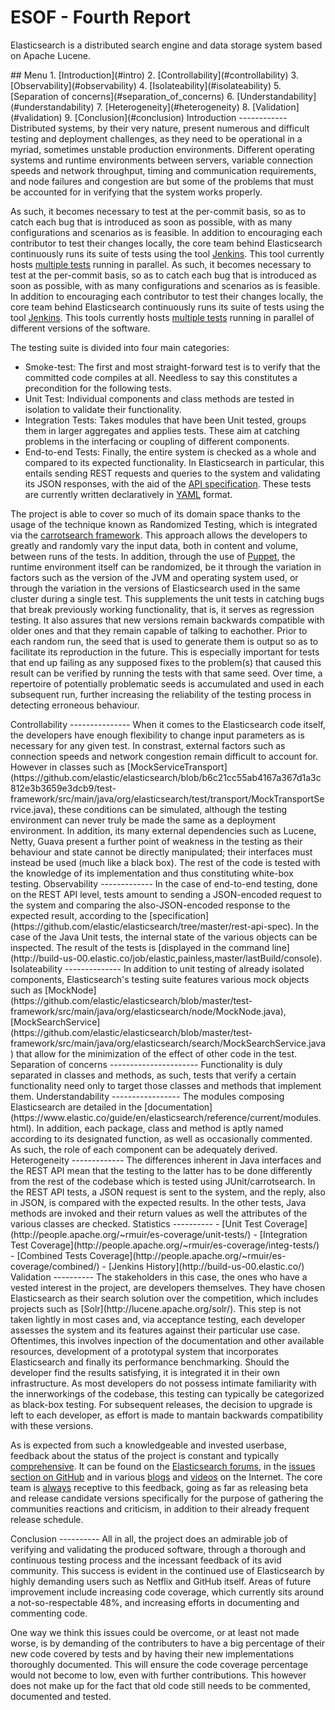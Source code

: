ESOF - Fourth Report
====================
Elasticsearch is a distributed search engine and data storage system based on Apache Lucene.

<a name="index"/>
## Menu
1. [Introduction](#intro)
2. [Controllability](#controllability)
3. [Observability](#observability)
4. [Isolateability](#isolateability)
5. [Separation of concerns](#separation_of_concerns)
6. [Understandability](#understandability)
7. [Heterogeneity](#heterogeneity)
8. [Validation](#validation)
9. [Conclusion](#conclusion)

<a name="intro" />
Introduction
------------
Distributed systems, by their very nature, present numerous and difficult testing and deployment challenges, as they need to be operational in a myriad, sometimes unstable production environments. Different operating systems and runtime environments between servers, variable connection speeds and network throughput, timing and communication requirements, and node failures and congestion are but some of the problems that must be accounted for in verifying that the system works properly. 

As such, it becomes necessary to test at the per-commit basis, so as to catch each bug that is introduced as soon as possible, with as many configurations and scenarios as is feasible. In addition to encouraging each contributor to test their changes locally, the core team behind Elasticsearch continuously runs its suite of tests using the tool [Jenkins](https://jenkins-ci.org/). This tool currently hosts [multiple tests](http://jenkins.elasticsearch.org/) running in parallel.
As such, it becomes necessary to test at the per-commit basis, so as to catch each bug that is introduced as soon as possible, with as many configurations and scenarios as is feasible. In addition to encouraging each contributor to test their changes locally, the core team behind Elasticsearch continuously runs its suite of tests using the tool [Jenkins](https://jenkins-ci.org/). This tools currently hosts [multiple tests](http://jenkins.elasticsearch.org/) running in parallel of different versions of the software.


The testing suite is divided into four main categories:
  - Smoke-test: The first and most straight-forward test is to verify that the committed code compiles at all. Needless to say this constitutes a precondition for the following tests.
  - Unit Test: Individual components and class methods are tested in isolation to validate their functionality.
  - Integration Tests: Takes modules that have been Unit tested, groups them in larger aggregates and applies tests. These aim at catching problems in the interfacing or coupling of different components. 
  - End-to-end Tests: Finally, the entire system is checked as a whole and compared to its expected functionality. In Elasticsearch in particular, this entails sending REST requests and queries to the system and validating its JSON responses, with the aid of the [API specification](https://github.com/F0lha/elasticsearch/tree/master/rest-api-spec). These tests are currently written declaratively in [YAML](http://yaml.org/) format.

The project is able to cover so much of its domain space thanks to the usage of the technique known as Randomized Testing, which is integrated via the [carrotsearch framework](https://github.com/randomizedtesting/randomizedtesting). This approach allows the developers to greatly and randomly vary the input data, both in content and volume, between runs of the tests. In addition, through the use of [Puppet](https://puppetlabs.com/), the runtime environment itself can be randomized, be it through the variation in factors such as the version of the JVM and operating system used, or through the variation in the versions of Elasticsearch used in the same cluster during a single test. This supplements the unit tests in catching bugs that break previously working functionality, that is, it serves as regression testing. It also assures that new versions remain backwards compatible with older ones and that they remain capable of talking to eachother. Prior to each random run, the seed that is used to generate them is output so as to facilitate its reproduction in the future. This is especially important for tests that end up failing as any supposed fixes to the problem(s) that caused this result can be verified by running the tests with that same seed. Over time, a repertoire of potentially problematic seeds is accumulated and used in each subsequent run, further increasing the reliability of the testing process in detecting erroneous behaviour.

<a name="controllability" />
Controllability
---------------
When it comes to the Elasticsearch code itself, the developers have enough flexibility to change input parameters as is necessary for any given test. In constrast, external factors such as connection speeds and network congestion remain difficult to account for. However in classes such as [MockServiceTransport](https://github.com/elastic/elasticsearch/blob/b6c21cc55ab4167a367d1a3c812e3b3659e3dcb9/test-framework/src/main/java/org/elasticsearch/test/transport/MockTransportService.java), these conditions can be simulated, although the testing environment can never truly be made the same as a deployment environment. In addition, its many external dependencies such as Lucene, Netty, Guava present a further point of weakness in the testing as their behaviour and state cannot be directly manipulated; their interfaces must instead be used (much like a black box). The rest of the code is tested with the knowledge of its implementation and thus constituting white-box testing.

<a name="observability" />
Observability
-------------
In the case of end-to-end testing, done on the REST API level, tests amount to sending a JSON-encoded request to the system and comparing the also-JSON-encoded response to the expected result, according to the [specification](https://github.com/elastic/elasticsearch/tree/master/rest-api-spec). In the case of the Java Unit tests, the internal state of the various objects can be inspected. The result of the tests is [displayed in the command line](http://build-us-00.elastic.co/job/elastic,painless,master/lastBuild/console).

<a name="isolateability" />
Isolateability
--------------
In addition to unit testing of already isolated components, Elasticsearch's testing suite features various mock objects  such as [MockNode](https://github.com/elastic/elasticsearch/blob/master/test-framework/src/main/java/org/elasticsearch/node/MockNode.java), [MockSearchService](https://github.com/elastic/elasticsearch/blob/master/test-framework/src/main/java/org/elasticsearch/search/MockSearchService.java) that allow for the minimization of the effect of other code in the test.

<a name="separation_of_concerns" />
Separation of concerns
----------------------
Functionality is duly separated in classes and methods, as such, tests that verify a certain functionality need only to target those classes and methods that implement them.

<a name="understandability" />
Understandability
-----------------
The modules composing Elasticsearch are detailed in the [documentation](https://www.elastic.co/guide/en/elasticsearch/reference/current/modules.html). In addition, each package, class and method is aptly named according to its designated function, as well as occasionally commented. As such, the role of each component can be adequately derived.

<a name="heterogeneity" />
Heterogeneity
-------------
The differences inherent in Java interfaces and the REST API mean that the testing to the latter has to be done differently from the rest of the codebase which is tested using JUnit/carrotsearch. In the REST API tests, a JSON request is sent to the system, and the reply, also in JSON, is compared with the expected results. In the other tests, Java methods are invoked and their return values as well the attributes of the various classes are checked.

<a name="statistics" />
Statistics
----------
 - [Unit Test Coverage](http://people.apache.org/~rmuir/es-coverage/unit-tests/)
 - [Integration Test Coverage](http://people.apache.org/~rmuir/es-coverage/integ-tests/)
 - [Combined Tests Coverage](http://people.apache.org/~rmuir/es-coverage/combined/)
 - [Jenkins History](http://build-us-00.elastic.co/)

<a name="validation" />
Validation
----------
The stakeholders in this case, the ones who have a vested interest in the project, are developers themselves. They have chosen Elasticsearch as their search solution over the competition, which includes projects such as [Solr](http://lucene.apache.org/solr/). This step is not taken lightly in most cases and, via acceptance testing, each developer assesses the system and its features against their particular use case. Oftentimes, this involves inpection of the documentation and other available resources, development of a prototypal system that incorporates Elasticsearch and finally its performance benchmarking. Should the developer find the results satisfying, it is integrated it in their own infrastructure. As most developers do not possess intimate familiarity with the innerworkings of the codebase, this testing can typically be categorized as black-box testing. For subsequent releases, the decision to upgrade is left to each developer, as effort is made to mantain backwards compatibility with these versions.

As is expected from such a knowledgeable and invested userbase, feedback about the status of the project is constant and typically [comprehensive](https://aphyr.com/posts/317-call-me-maybe-elasticsearch). It can be found on the [Elasticsearch forums](https://discuss.elastic.co/c/elasticsearch), in the [issues section on GitHub](https://github.com/elastic/elasticsearch/issues?utf8=%E2%9C%93&q=) and in various [blogs](http://blog.quarkslab.com/mongodb-vs-elasticsearch-the-quest-of-the-holy-performances.html) and [videos](https://www.elastic.co/videos/just-eat-journey-nosql-elasticsearch) on the Internet. 
The core team is [always](https://github.com/elastic/elasticsearch/issues/14573) receptive to this feedback, going as far as releasing beta and release candidate versions specifically for the purpose of gathering the communities reactions and criticism, in addition to their already frequent release schedule.

<a name="conclusion" />
Conclusion
----------
All in all, the project does an admirable job of verifying and validating the produced software, through a thorough and continuous testing process and the incessant feedback of its avid community. This success is evident in the continued use of Elasticsearch by highly demanding users such as Netflix and GitHub itself. Areas of future improvement include increasing code coverage, which currently sits around a not-so-respectable 48%, and increasing efforts in documenting and commenting code. 

One way we think this issues could be overcome, or at least not made worse, is by demanding of the contributers to have a big percentage of their new code covered by tests and by having their new implementations thoroughly documented. This will ensure the code coverage percentage would not become to low, even with further contributions. This however does not make up for the fact that old code still needs to be commented, documented and tested.
